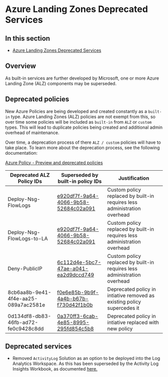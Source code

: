 # Azure Landing Zones Deprecated Services

## In this section

- [Azure Landing Zones Deprecated Services](#azure-landing-zones-deprecated-services)

## Overview

As built-in services are further developed by Microsoft, one or more Azure Landing Zone (ALZ) components may be superseded.

## Deprecated policies

New Azure Policies are being developed and created constantly as a `built-in` type. Azure Landing Zones (ALZ) policies are not exempt from this, so over time some policies will be included as `built-in` from `ALZ` or `custom` types. This will lead to duplicate policies being created and additional admin overhead of maintenance.

Over time, a deprecation process of there `ALZ / custom` policies will have to take place. To learn more about the deprecation process, see the following documentation:

[Azure Policy - Preview and deprecated policies](https://github.com/Azure/azure-policy/blob/master/built-in-policies/README.md#preview-and-deprecated-policies)

| Deprecated ALZ Policy IDs            | Superseded by built-in policy IDs                                                                                               | Justification                                                            |
| ------------------------------------ | ------------------------------------------------------------------------------------------------------------------------------- | ------------------------------------------------------------------------ |
| Deploy-Nsg-FlowLogs                  | [e920df7f-9a64-4066-9b58-52684c02a091](https://www.azadvertizer.net/azpolicyadvertizer/e920df7f-9a64-4066-9b58-52684c02a091.html?) | Custom policy replaced by built-in requires less administration overhead |
| Deploy-Nsg-FlowLogs-to-LA            | [e920df7f-9a64-4066-9b58-52684c02a091](https://www.azadvertizer.net/azpolicyadvertizer/e920df7f-9a64-4066-9b58-52684c02a091.html?) | Custom policy replaced by built-in requires less administration overhead |
| Deny-PublicIP                        | [6c112d4e-5bc7-47ae-a041-ea2d9dccd749](https://www.azadvertizer.net/azpolicyadvertizer/6c112d4e-5bc7-47ae-a041-ea2d9dccd749.html?) | Custom policy replaced by built-in requires less administration overhead |
| 8cb6aa8b-9e41-4f4e-aa25-089a7ac2581e | [f0e6e85b-9b9f-4a4b-b67b-f730d42f1b0b](https://www.azadvertizer.net/azpolicyadvertizer/f0e6e85b-9b9f-4a4b-b67b-f730d42f1b0b.html)  | Deprecated policy in intiative removed as existing policy supercedes it |
| 0d134df8-db83-46fb-ad72-fe0c9428c8dd | [0a370ff3-6cab-4e85-8995-295fd854c5b8](https://www.azadvertizer.net/azpolicyadvertizer/0a370ff3-6cab-4e85-8995-295fd854c5b8.html)  | Deprecated policy in intiative replaced with new policy                  |

## Deprecated services

- Removed `ActivityLog` Solution as an option to be deployed into the Log Analytics Workspace. As this has been superseded by the Activity Log Insights Workbook, as documented [here.](https://learn.microsoft.com/azure/azure-monitor/essentials/activity-log-insights)
